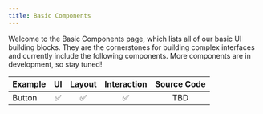 ```yaml
---
title: Basic Components
---
```


Welcome to the Basic Components page, which lists all of our basic UI building blocks. They are the cornerstones for building complex interfaces and currently include the following components. More components are in development, so stay tuned!



| Example |  UI  | Layout | Interaction | Source Code |
| :------ | :--: | :----: | :---------: | :---------: |
| Button  |  ✅   |   ✅    |      ✅      |    TBD      |

